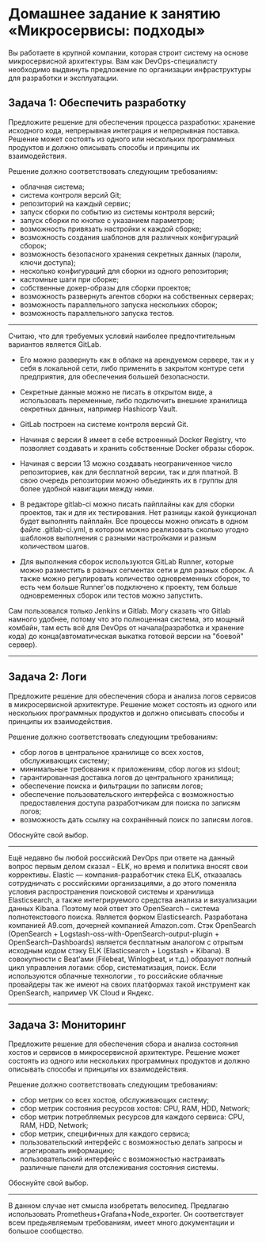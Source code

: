 
# Домашнее задание к занятию «Микросервисы: подходы»

Вы работаете в крупной компании, которая строит систему на основе микросервисной архитектуры.
Вам как DevOps-специалисту необходимо выдвинуть предложение по организации инфраструктуры для разработки и эксплуатации.


## Задача 1: Обеспечить разработку

Предложите решение для обеспечения процесса разработки: хранение исходного кода, непрерывная интеграция и непрерывная поставка. 
Решение может состоять из одного или нескольких программных продуктов и должно описывать способы и принципы их взаимодействия.

Решение должно соответствовать следующим требованиям:
- облачная система;
- система контроля версий Git;
- репозиторий на каждый сервис;
- запуск сборки по событию из системы контроля версий;
- запуск сборки по кнопке с указанием параметров;
- возможность привязать настройки к каждой сборке;
- возможность создания шаблонов для различных конфигураций сборок;
- возможность безопасного хранения секретных данных (пароли, ключи доступа);
- несколько конфигураций для сборки из одного репозитория;
- кастомные шаги при сборке;
- собственные докер-образы для сборки проектов;
- возможность развернуть агентов сборки на собственных серверах;
- возможность параллельного запуска нескольких сборок;
- возможность параллельного запуска тестов.

------

Считаю, что для требуемых условий наиболее предпочтительным вариантов является GitLab.

* Его можно развернуть как в облаке на арендуемом сервере, так и у себя в локальной сети, либо применить в закрытом контуре сети предприятия, для обеспечения большей безопасности.

* Секретные данные можно не писать в открытом виде, а использовать переменные, либо подключить внешние хранилища секретных данных, например Hashicorp Vault.

* GitLab построен на системе контроля версий Git.

* Начиная с версии 8 имеет в себе встроенный Docker Registry, что позволяет создавать и хранить собственные Docker образы сборок.

* Начиная с версии 13 можно создавать неограниченное число репозиториев, как для бесплатной версии, так и для платной. В свою очередь репозитории можно объединять их в группы для более удобной навигации между ними.

* В редакторе gitlab-ci можно писать пайплайны как для сборки проектов, так и для их тестирования. Нет разницы какой функционал будет выполнять пайплайн. Все процессы можно описать в одном файле .gitlab-ci.yml, в котором можно реализовать сколько угодно шаблонов выполнения с разными настройками и разным количеством шагов.

* Для выполнения сборок используются GitLab Runner, которые можно разместить в разных сегментах сети и для разных сборок. А также можно регулировать количество одновременных сборок, то есть чем больше Runner'ов подключено к проекту, тем больше одновременных сборок или тестов можно запустить.

Сам пользовался только Jenkins и Gitlab. Могу сказать что Gitlab намного удобнее, потому что это полноценная система, это мощный комбайн, там есть всё для DevOps от начала(разработка и хранение кода) до конца(автоматическая выкатка готовой версии на "боевой" сервер). 

-----------

## Задача 2: Логи

Предложите решение для обеспечения сбора и анализа логов сервисов в микросервисной архитектуре.
Решение может состоять из одного или нескольких программных продуктов и должно описывать способы и принципы их взаимодействия.

Решение должно соответствовать следующим требованиям:
- сбор логов в центральное хранилище со всех хостов, обслуживающих систему;
- минимальные требования к приложениям, сбор логов из stdout;
- гарантированная доставка логов до центрального хранилища;
- обеспечение поиска и фильтрации по записям логов;
- обеспечение пользовательского интерфейса с возможностью предоставления доступа разработчикам для поиска по записям логов;
- возможность дать ссылку на сохранённый поиск по записям логов.

Обоснуйте свой выбор.

------------------

Ещё недавно бы любой российский DevOps при ответе на данный вопрос первым делом сказал - ELK, но время и политика вносят свои коррективы.
 Elastic — компания-разработчик стека ELK, отказалась сотрудничать с российскими организациями, а до этого поменяла условия распространения поисковой системы и хранилища Elasticsearch, а также интегрируемого средства анализа и визуализации данных Kibana.
Поэтому мой ответ это OpenSearch – система полнотекстового поиска. Является форком Elasticsearch. Разработана компанией A9.com, дочерней компанией Amazon.com.
Стэк OpenSearch (OpenSearch + Logstash-oss-with-OpenSearch-output-plugin + OpenSearch–Dashboards) является бесплатным аналогом с отрытым исходным кодом стэку ELK (Elasticsearch + Logstash + Kibana). В совокупности с Beat’ами (Filebeat, Winlogbeat, и т.д.) образуют полный цикл управления логами: сбор, систематизация, поиск.
Если используются облачные технологии , то российские облачные провайдеры так же имеют на своих платформах такой инструмент как OpenSearch, например VK Cloud и Яндекс. 

-------------

## Задача 3: Мониторинг

Предложите решение для обеспечения сбора и анализа состояния хостов и сервисов в микросервисной архитектуре.
Решение может состоять из одного или нескольких программных продуктов и должно описывать способы и принципы их взаимодействия.

Решение должно соответствовать следующим требованиям:
- сбор метрик со всех хостов, обслуживающих систему;
- сбор метрик состояния ресурсов хостов: CPU, RAM, HDD, Network;
- сбор метрик потребляемых ресурсов для каждого сервиса: CPU, RAM, HDD, Network;
- сбор метрик, специфичных для каждого сервиса;
- пользовательский интерфейс с возможностью делать запросы и агрегировать информацию;
- пользовательский интерфейс с возможностью настраивать различные панели для отслеживания состояния системы.

Обоснуйте свой выбор.

-----------

В данном случае нет смысла изобретать велосипед. Предлагаю использовать Prometheus+Grafana+Node_exporter. Он соответствует всем предьявляемым требованиям, имеет много документации и большое сообщество.
